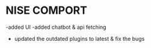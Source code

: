 
# NISE COMPORT

-added UI
-added chatbot & api fetching
- updated the outdated plugins to latest & fix the bugs

